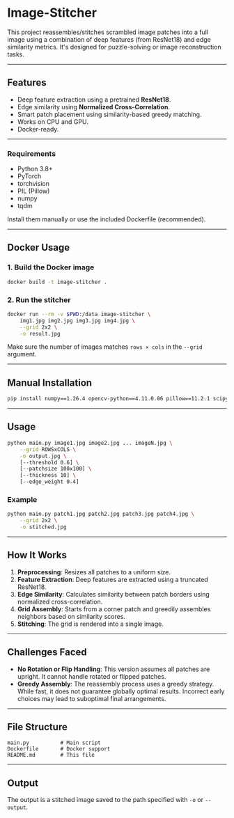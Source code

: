 # Image-Stitcher
This project reassembles/stitches scrambled image patches into a full image using a combination of deep features (from ResNet18) and edge similarity metrics. It's designed for puzzle-solving or image reconstruction tasks.

---

## Features

- Deep feature extraction using a pretrained **ResNet18**.
- Edge similarity using **Normalized Cross-Correlation**.
- Smart patch placement using similarity-based greedy matching.
- Works on CPU and GPU.
- Docker-ready.

---

### Requirements

- Python 3.8+
- PyTorch
- torchvision
- PIL (Pillow)
- numpy
- tqdm

Install them manually or use the included Dockerfile (recommended).

---

## Docker Usage

### 1. Build the Docker image

```bash
docker build -t image-stitcher .
````

### 2. Run the stitcher

```bash
docker run --rm -v $PWD:/data image-stitcher \
    img1.jpg img2.jpg img3.jpg img4.jpg \
    --grid 2x2 \
    -o result.jpg
```

Make sure the number of images matches `rows × cols` in the `--grid` argument.

---

## Manual Installation

```bash
pip install numpy==1.26.4 opencv-python==4.11.0.86 pillow==11.2.1 scipy==1.15.3 tqdm torchvision
```

---

## Usage

```bash
python main.py image1.jpg image2.jpg ... imageN.jpg \
    --grid ROWSxCOLS \
    -o output.jpg \
    [--threshold 0.6] \
    [--patchsize 100x100] \
    [--thickness 10] \
    [--edge_weight 0.4]
```

### Example

```bash
python main.py patch1.jpg patch2.jpg patch3.jpg patch4.jpg \
    --grid 2x2 \
    -o stitched.jpg
```

---

## How It Works

1. **Preprocessing**: Resizes all patches to a uniform size.
2. **Feature Extraction**: Deep features are extracted using a truncated ResNet18.
3. **Edge Similarity**: Calculates similarity between patch borders using normalized cross-correlation.
4. **Grid Assembly**: Starts from a corner patch and greedily assembles neighbors based on similarity scores.
5. **Stitching**: The grid is rendered into a single image.

---

## Challenges Faced

* **No Rotation or Flip Handling**: This version assumes all patches are upright. It cannot handle rotated or flipped patches.
* **Greedy Assembly**: The reassembly process uses a greedy strategy. While fast, it does not guarantee globally optimal results. Incorrect early choices may lead to suboptimal final arrangements.

---

## File Structure

```
main.py          # Main script
Dockerfile       # Docker support
README.md        # This file
```

---

## Output

The output is a stitched image saved to the path specified with `-o` or `--output`.



